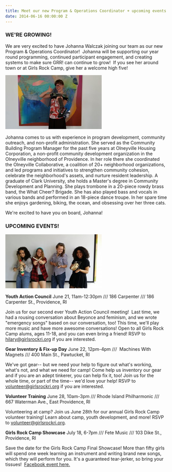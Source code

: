 ```yaml
---
title: Meet our new Program & Operations Coordinator + upcoming events!
date: 2014-06-16 00:00:00 Z
---
```


### WE'RE GROWING!

We are very excited to have Johanna Walczak joining our team as our new Program & Operations Coordinator!  Johanna will be supporting our year round programming, continued participant engagement, and creating systems to make sure GRR! can continue to grow!  If you see her around town or at Girls Rock Camp, give her a welcome high five!

[![Johanna with bass 2](images/Johanna-with-bass-2-300x168.jpg)](http://girlsrockri.org/wp-content/uploads/2014/06/Johanna-with-bass-2.jpg)

Johanna comes to us with experience in program development, community outreach, and non-profit administration. She served as the Community Building Program Manager for the past five years at Olneyville Housing Corporation, a non-profit community development organization in the Olneyville neighborhood of Providence. In her role there she coordinated the Olneyville Collaborative, a coalition of 20+ neighborhood organizations, and led programs and initiatives to strengthen community cohesion, celebrate the neighborhood's assets, and nurture resident leadership. A graduate of Clark University, she holds a Master's degree in Community Development and Planning. She plays trombone in a 20-piece rowdy brass band, the What Cheer? Brigade. She has also played bass and vocals in various bands and performed in an 18-piece dance troupe. In her spare time she enjoys gardening, biking, the ocean, and obsessing over her three cats.

We're excited to have you on board, Johanna!

### UPCOMING EVENTS!

[![YAC pic bigger](images/YAC-pic-bigger-300x168.jpg)](http://girlsrockri.org/wp-content/uploads/2014/06/YAC-pic-bigger.jpg)

**Youth Action Council** June 21, 11am-12:30pm /// 186 Carpenter /// 186 Carpenter St., Providence, RI

Join us for our second ever Youth Action Council meeting!  Last time, we had a rousing conversation about Beyonce and feminism, and we wrote "emergency songs" based on our conversation, too! This time, we'll play more music and have more awesome conversations! Open to all Girls Rock Camp alums, ages 11-18, and you can even bring a friend! RSVP to hilary@girlsrockri.org if you are interested.

**Gear Inventory & Fix-up Day** June 22, 12pm-4pm ///  Machines With Magnets /// 400 Main St., Pawtucket, RI

We've got gear-- but we need your help to figure out what's working, what's not, and what we need for camp! Come help us inventory our gear and if you are an adept tinkerer, you can help fix it, too! Join us for the whole time, or part of the time-- we'd love your help! RSVP to volunteer@girlsrockri.org if you are interested.

**Volunteer Training** June 28, 10am-3pm /// Rhode Island Philharmonic /// 667 Waterman Ave., East Providence, RI

Volunteering at camp? Join us June 28th for our annual Girls Rock Camp volunteer training! Learn about camp, youth development, and more! RSVP to volunteer@girlsrockri.org.

**Girls Rock Camp Showcase** July 18, 6-7pm /// Fete Music /// 103 Dike St., Providence, RI

Save the date for the Girls Rock Camp Final Showcase! More than fifty girls will spend one week learning an instrument and writing brand new songs, which they will perform for you. It's a guaranteed tear-jerker, so bring your tissues!  [Facebook event here.](https://www.facebook.com/events/646750415393066/)
